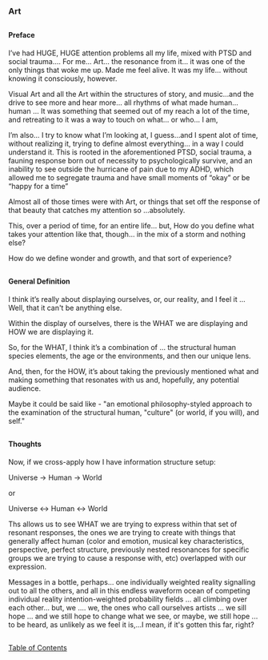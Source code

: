 ### Art



##

#### Preface

I’ve had HUGE, HUGE attention problems all my life, mixed with PTSD and social trauma…. For me… Art… the resonance from it… it was one of the only things that woke me up. Made me feel alive. It was my life… without knowing it consciously, however. 


Visual Art and all the Art within the structures of story, and music…and the drive to see more and hear more… all rhythms of what made human… human … It was something that seemed out of my reach a lot of the time, and retreating to it was a way to touch on what… or who… I am, 


I’m also… I try to know what I’m looking at, I guess…and I spent alot of time, without realizing it, trying to define almost everything…  in a way I could understand it. This is rooted in the aforementioned PTSD, social trauma, a fauning response born out of necessity to psychologically survive, and an inability to see outside the hurricane of pain due to my ADHD, which allowed me to segregate trauma and have small moments of “okay” or be “happy for a time” 

Almost all of those times were with Art, or things that set off the response of that beauty that catches my attention so …absolutely.  

This, over a period of time, for an entire life… but, How do you define what takes your attention like that, though… in the mix of a storm and nothing else? 

How do we define wonder and growth, and that sort of experience?

##

#### General Definition

I think it’s really about displaying ourselves, or, our reality, and I feel it … Well, that it can't be anything else.
  
Within the display of ourselves, there is the WHAT we are displaying and HOW we are displaying it. 

So, for the WHAT, I think it’s a combination of … the structural human species elements, the age or the environments, and then our unique lens. 

And, then, for the HOW, it’s about taking the previously mentioned what and making something that resonates with us and, hopefully, any potential audience.

Maybe it could be said like - "an emotional philosophy-styled approach to the examination of the structural human, "culture" (or world, if you will), and self."

##

#### Thoughts

Now, if we cross-apply how I have information structure setup: 

Universe -> Human -> World 

or 

Universe <-> Human <-> World

Ths allows us to see WHAT we are trying to express within that set of resonant responses, the ones we are trying to create with things that generally affect human (color and emotion, musical key characteristics, perspective, perfect structure, previously nested resonances for specific groups we are trying to cause a response with, etc) overlapped with our expression.   


Messages in a bottle, perhaps... one individually weighted reality signalling out to all the others, and all in this endless waveform ocean of competing individual reality intention-weighted probability fields ... all climbing over each other... but, we .... we, the ones who call ourselves artists ... we sill hope ... and we still hope to change what we see, or maybe, we still hope ... to be heard, as unlikely as we feel it is,...I mean, if it's gotten this far, right?


##
[Table of Contents](https://github.com/mycroftwilde/devil-steps-in-a-myth-system/tree/main/ref_guide)
